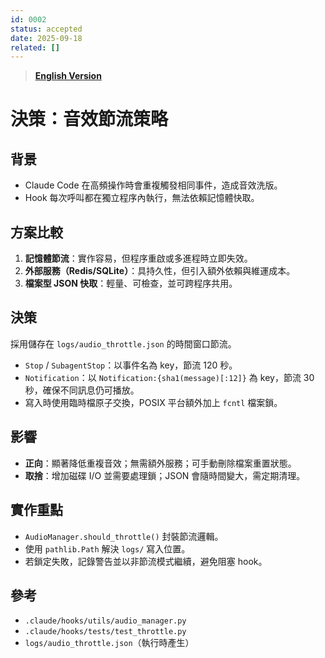 ```yaml
---
id: 0002
status: accepted
date: 2025-09-18
related: []
---
```


> **[English Version](./0002-throttling-strategy.md)**

# 決策：音效節流策略

## 背景
- Claude Code 在高頻操作時會重複觸發相同事件，造成音效洗版。
- Hook 每次呼叫都在獨立程序內執行，無法依賴記憶體快取。

## 方案比較
1. **記憶體節流**：實作容易，但程序重啟或多進程時立即失效。
2. **外部服務（Redis/SQLite）**：具持久性，但引入額外依賴與維運成本。
3. **檔案型 JSON 快取**：輕量、可檢查，並可跨程序共用。

## 決策
採用儲存在 `logs/audio_throttle.json` 的時間窗口節流。
- `Stop` / `SubagentStop`：以事件名為 key，節流 120 秒。
- `Notification`：以 `Notification:{sha1(message)[:12]}` 為 key，節流 30 秒，確保不同訊息仍可播放。
- 寫入時使用臨時檔原子交換，POSIX 平台額外加上 `fcntl` 檔案鎖。

## 影響
- **正向**：顯著降低重複音效；無需額外服務；可手動刪除檔案重置狀態。
- **取捨**：增加磁碟 I/O 並需要處理鎖；JSON 會隨時間變大，需定期清理。

## 實作重點
- `AudioManager.should_throttle()` 封裝節流邏輯。
- 使用 `pathlib.Path` 解決 `logs/` 寫入位置。
- 若鎖定失敗，記錄警告並以非節流模式繼續，避免阻塞 hook。

## 參考
- `.claude/hooks/utils/audio_manager.py`
- `.claude/hooks/tests/test_throttle.py`
- `logs/audio_throttle.json`（執行時產生）

